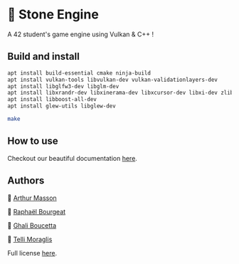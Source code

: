 # 🗿 Stone Engine

A 42 student's game engine using Vulkan & C++ !

## Build and install

```bash
apt install build-essential cmake ninja-build
apt install vulkan-tools libvulkan-dev vulkan-validationlayers-dev
apt install libglfw3-dev libglm-dev
apt install libxrandr-dev libxinerama-dev libxcursor-dev libxi-dev zlib1g-dev
apt install libboost-all-dev
apt install glew-utils libglew-dev
```

```bash
make
```

## How to use

Checkout our beautiful documentation [here](https://limpingpebble.github.io/Docs/).

## Authors

🗿 [Arthur Masson](http://github.com/amasson42)

🗿 [Raphaël Bourgeat](https://github.com/rbourgeat)

🗿 [Ghali Boucetta](https://github.com/PatateDu609)

🗿 [Telli Moraglis](https://github.com/Shazway)

Full license [here](./LICENSE).
